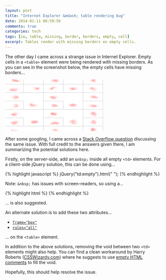 ```yaml
---
layout: post
title: "Internet Explorer &mdash; table rendering bug"
date: 2014-01-11 08:59:59
comments: true
categories: tech
tags: [ie, table, missing, border, borders, empty, cell]
excerpt: Tables render with missing borders on empty cells.
---
```


The other day I came across a strange issue in Internet Explorer. Empty cells in a `<table>` element were being rendered with missing borders. As you can see in the screenshot below, the empty cells have missing borders&hellip;

![](/img/posts/2014-01-31-internet-explorer-table-rendering/table-rendering-bug.PNG)

After some googling, I came across a [Stack Overflow question](http://stackoverflow.com/questions/57002/css-to-make-an-empty-cells-border-appear/5172978 "CSS to make an empty cell's border appear?") discussing the same issue. With full credit to the answers given there, I am summarizing the potential solutions here.

Firstly, on the server-side, add an `&nbsp;` inside all empty `<td>` elements. For a client-side jQuery solution, this can be done using&hellip;

{% highlight javascript %}
jQuery("td:empty").html("&nbsp;");
{% endhighlight %}

Note: `&nbsp;` has issues with screen&ndash;readers, so using a&hellip;

{% highlight html %}
<span style="zoom: 1"></span>
{% endhighlight %}

&hellip; is also suggested.

An alternate solution is to add these two attributes&hellip;

* [`frame="box"`](https://developer.mozilla.org/en-US/docs/Web/HTML/Element/table#attr-frame)
* [`rules="all"`](https://developer.mozilla.org/en-US/docs/Web/HTML/Element/table#attr-rules)

&hellip; on the `<table>` element.

In addition to the above solutions, removing the void between two `<td>` elements might also help. You can find a clean workaround by Harry Roberts ([CSSWizardy.com](http://csswizardry.com)) where he suggests to use [empty HTML comments](https://github.com/csswizardry/csswizardry-grids/wiki#classes-in-markup) to fill the void.

Hopefully, this should help resolve the issue.
